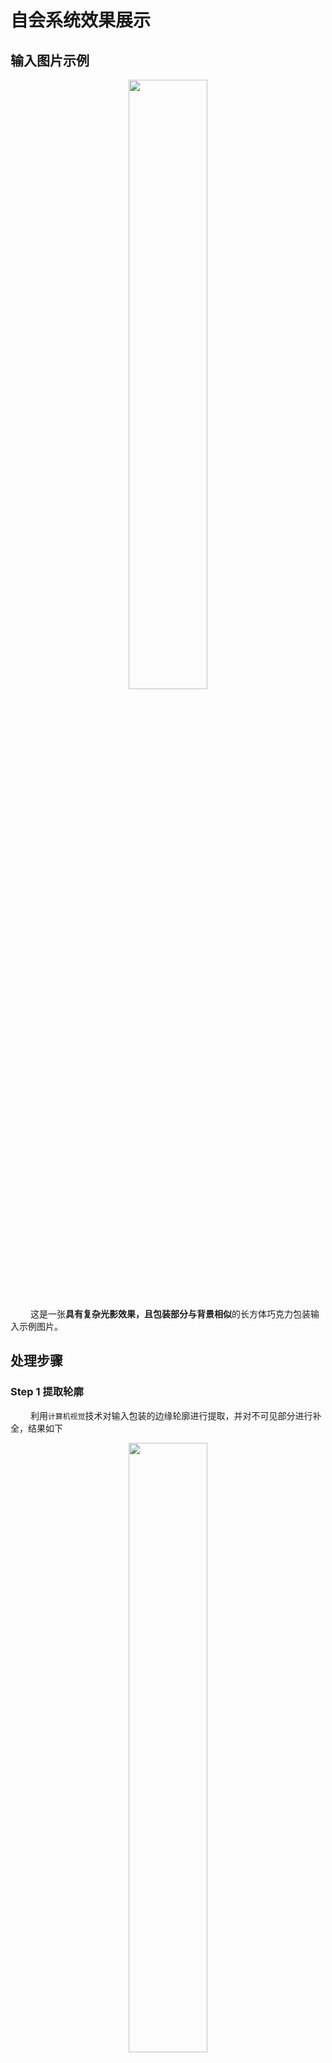 
# 自会系统效果展示

## 输入图片示例

<div align=center><img src="1.jpeg" width="50%" height="50%"></div>

&#8195;&#8195; 这是一张**具有复杂光影效果，且包装部分与背景相似**的长方体巧克力包装输入示例图片。

## 处理步骤

### Step 1 提取轮廓
&#8195;&#8195; 利用`计算机视觉`技术对输入包装的边缘轮廓进行提取，并对不可见部分进行补全，结果如下

<div align=center><img src="edges.jpg" width="50%" height="50%"></div>

### Step 2 对图中文字进行检测

* #### 检测结果

<div align=center><img src="res.jpg" width="50%" height="50%"></div>

* #### 文字区域放大展示如下

* 对所有的检测结果进行修正和剪裁，用于后续操作和模型效果提升

<div align=center><img src="Aalst.jpg" ></div>
<div align=center><img src="DARK.jpg" ></div>
<div align=center><img src="CHOCOLATE.jpg" ></div>

* #### 检测结果改正和检验

&#8195;&#8195; 由于在实际应用场景中，视角光照等条件会产生变化，单纯基于计算机视觉的检测结果会产生一定的误差，引入`自然语言处理`技术提升检测效果。

* 当前图片文字检测结果的置信度如下

|  字段   | 置信度  |
| ---- | ----  |
| **CHOCOLATE**  | 0.9883 |
| **DARK**  | 0.9997 |
| **8alst** | 0.4264 |


* 使用`自然语言处理`技术对输入置信度较低(低于0.5)的部分进行自动化改正，得到`CHOCOLATE`, `DARK`, `Aalst`等三个字段。
* 对指示产品内容的`CHOCOLATE`和对应品牌的`Aalst`进行分类。
* **二者都属于`Food`类别，从而通过验证，确认当前输入是一食品包装，进行后续操作。**


### Step 3 对商标图片和产品示意图进行检测

* #### 检测结果

* 商标

&#8195;&#8195;对Step 2中得到的品牌`Aalst`对应的logo进行检测。

<div align=center><img src="logo_detect_res.jpg" width="50%" height="50%"></div>

* 产品

<div align=center><img src="product_detect_res.jpg" width="50%" height="50%"></div>

* #### 检测区域

* 商标区域放大展示如下
<div align=center><img src="logo_0.jpg" ></div>
<div align=center><img src="logo_1.jpg" ></div>

&#8195;&#8195;若当前输入图片通过Step 2中的种类验证，则对其进行**对应类别**，此处为`Food`的检测，得到如下巧克力图像。
  
* 产品区域放大展示如下

<div align=center><img src="content.jpg" ></div>

### Step 4 可见面的信息融合结果
  
**&#8195;&#8195;对三个可见面的检测结果进行信息融合**  

&#8195;&#8195;通过`自会`系统自研技术，进一步修正步骤2和3的检测结果，对所有检测结果所处区域和相对位置进行计算，得到每一个可见面的全部检测结果，使用颜色进行类别的区分。

**&#8195;&#8195;其中**
* 黄色部分对应产品相关的宣传语
* 蓝色对应产品图
* 紫色对应商标图
* 红色对应商标名称
* 绿色对应背景中非空白的艺术设计部分

* #### 面1的检测结果
<div align=center><img src="region0.jpg" ></div>

* #### 面2的检测结果
<div align=center><img src="region1.jpg" ></div>


* #### 面3的检测结果
<div align=center><img src="region2.jpg" ></div>

**&#8195;&#8195;并利用`Step 1`中检测得到的轮廓，对不可见面进行尺度复原如下**

* #### 面4的检测结果
<div align=center><img src="region3.jpg" ></div>

* #### 面5的检测结果
<div align=center><img src="region4.jpg" ></div>


* #### 面6的检测结果
<div align=center><img src="region5.jpg" ></div>


-------


## [3D动态展示效果](https://foreverruri.github.io/zihui_dynamic_display/)


## 创作智能

**&#8195;&#8195;当前示例设计，会被存入数据库的`食品包装-六面体包装`子表下，并根据用户对其反馈实现`用户画像`，利用不同配置的子表实现特定需求的`准确推荐`。**

**&#8195;&#8195;若用户喜欢当前设计，则结合其上传`商标图像`、`产品示意图`和`宣传语`，并让其自行选择背景图，则可生成其专属的包装设计。**

**&#8195;&#8195;以上一步的输出为基础，根据对用户的个人画像及其选定的设计用途，借助设计领域的经验和积累对其进行精细化定制化的修改，对商标图像和宣传语等不同类型所占区域的大小，相对位置进行调整，可得到不同效果的包装设计图，满足不同产品的设计需求，从而实现`创作智能`。**

**&#8195;&#8195;得到的新设计，也会被按照其包装类型进行存储，丰富样本库，提升推荐效果。**
